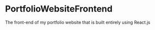 # PortfolioWebsiteFrontend
The front-end of my portfolio website that is built entirely using React.js
